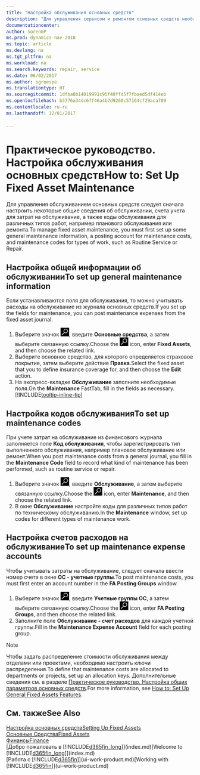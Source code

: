 ```yaml
---
title: "Настройка обслуживания основных средств"
description: "Для управления сервисом и ремонтом основных средств необходимо определить общие сведения об обслуживании, коды видов работ и счет учета затрат."
documentationcenter: 
author: SorenGP
ms.prod: dynamics-nav-2018
ms.topic: article
ms.devlang: na
ms.tgt_pltfrm: na
ms.workload: na
ms.search.keywords: repair, service
ms.date: 06/02/2017
ms.author: sgroespe
ms.translationtype: HT
ms.sourcegitcommit: 1dfba8b14019991c95f40ffd5f7fbaed5df414eb
ms.openlocfilehash: b3776a34dc6ff46a4b7d9260c57164cf29aca709
ms.contentlocale: ru-ru
ms.lasthandoff: 12/01/2017

---
```

# <a name="how-to-set-up-fixed-asset-maintenance"></a><span data-ttu-id="6a298-103">Практическое руководство. Настройка обслуживания основных средств</span><span class="sxs-lookup"><span data-stu-id="6a298-103">How to: Set Up Fixed Asset Maintenance</span></span>
<span data-ttu-id="6a298-104">Для управления обслуживанием основных средств следует сначала настроить некоторые общие сведения об обслуживании, счета учета для затрат на обслуживание, а также коды обслуживания для различных типов работ, например планового обслуживания или ремонта.</span><span class="sxs-lookup"><span data-stu-id="6a298-104">To manage fixed asset maintenance, you must first set up some general maintenance information, a posting account for maintenance costs, and maintenance codes for types of work, such as Routine Service or Repair.</span></span>

## <a name="to-set-up-general-maintenance-information"></a><span data-ttu-id="6a298-105">Настройка общей информации об обслуживании</span><span class="sxs-lookup"><span data-stu-id="6a298-105">To set up general maintenance information</span></span>
<span data-ttu-id="6a298-106">Если устанавливаются поля для обслуживания, то можно учитывать расходы на обслуживание из журнала основных средств.</span><span class="sxs-lookup"><span data-stu-id="6a298-106">If you set up the fields for maintenance, you can post maintenance expenses from the fixed asset journal.</span></span>

1. <span data-ttu-id="6a298-107">Выберите значок ![Поиск страницы или отчета](media/ui-search/search_small.png "Значок поиска страницы или отчета"), введите **Основные средства**, а затем выберите связанную ссылку.</span><span class="sxs-lookup"><span data-stu-id="6a298-107">Choose the ![Search for Page or Report](media/ui-search/search_small.png "Search for Page or Report icon") icon, enter **Fixed Assets**, and then choose the related link.</span></span>
2. <span data-ttu-id="6a298-108">Выберите основное средство, для которого определяется страховое покрытие, затем выберите действие **Правка**.</span><span class="sxs-lookup"><span data-stu-id="6a298-108">Select the fixed asset that you to define insurance coverage for, and then choose the **Edit** action.</span></span>
3. <span data-ttu-id="6a298-109">На экспресс-вкладке **Обслуживание** заполните необходимые поля.</span><span class="sxs-lookup"><span data-stu-id="6a298-109">On the **Maintenance** FastTab, fill in the fields as necessary.</span></span> [!INCLUDE[tooltip-inline-tip](includes/tooltip-inline-tip_md.md)]

## <a name="to-set-up-maintenance-codes"></a><span data-ttu-id="6a298-110">Настройка кодов обслуживания</span><span class="sxs-lookup"><span data-stu-id="6a298-110">To set up maintenance codes</span></span>
<span data-ttu-id="6a298-111">При учете затрат на обслуживание из финансового журнала заполняется поле **Код обслуживания**, чтобы зарегистрировать тип выполненного обслуживания, например плановое обслуживание или ремонт.</span><span class="sxs-lookup"><span data-stu-id="6a298-111">When you post maintenance costs from a general journal, you fill in the **Maintenance Code** field to record what kind of maintenance has been performed, such as routine service or repair.</span></span>

1. <span data-ttu-id="6a298-112">Выберите значок ![Поиск страницы или отчета](media/ui-search/search_small.png "Значок поиска страницы или отчета"), введите **Обслуживание**, а затем выберите связанную ссылку.</span><span class="sxs-lookup"><span data-stu-id="6a298-112">Choose the ![Search for Page or Report](media/ui-search/search_small.png "Search for Page or Report icon") icon, enter **Maintenance**, and then choose the related link.</span></span>
2. <span data-ttu-id="6a298-113">В окне **Обслуживание** настройте коды для различных типов работ по техническому обслуживанию.</span><span class="sxs-lookup"><span data-stu-id="6a298-113">In the **Maintenance** window, set up codes for different types of maintenance work.</span></span>

## <a name="to-set-up-maintenance-expense-accounts"></a><span data-ttu-id="6a298-114">Настройка счетов расходов на обслуживание</span><span class="sxs-lookup"><span data-stu-id="6a298-114">To set up maintenance expense accounts</span></span>
<span data-ttu-id="6a298-115">Чтобы учитывать затраты на обслуживание, следует сначала ввести номер счета в окне **ОС - учетные группы**.</span><span class="sxs-lookup"><span data-stu-id="6a298-115">To post maintenance costs, you must first enter an account number in the **FA Posting Groups** window.</span></span>

1. <span data-ttu-id="6a298-116">Выберите значок ![Поиск страницы или отчета](media/ui-search/search_small.png "Значок поиска страницы или отчета"), введите **Учетные группы ОС**, а затем выберите связанную ссылку.</span><span class="sxs-lookup"><span data-stu-id="6a298-116">Choose the ![Search for Page or Report](media/ui-search/search_small.png "Search for Page or Report icon") icon, enter **FA Posting Groups**, and then choose the related link.</span></span>
2. <span data-ttu-id="6a298-117">Заполните поле **Обслуживание - счет расходов** для каждой учетной группы.</span><span class="sxs-lookup"><span data-stu-id="6a298-117">Fill in the **Maintenance Expense Account** field for each posting group.</span></span>

> [!NOTE]  
>   <span data-ttu-id="6a298-118">Чтобы задать распределение стоимости обслуживания между отделами или проектами, необходимо настроить ключи распределения.</span><span class="sxs-lookup"><span data-stu-id="6a298-118">To define that maintenance costs are allocated to departments or projects, set up an allocation keys.</span></span> <span data-ttu-id="6a298-119">Дополнительные сведения см. в разделе [Практическое руководство. Настройка общих параметров основных средств](fa-how-setup-general.md).</span><span class="sxs-lookup"><span data-stu-id="6a298-119">For more information, see [How to: Set Up General Fixed Assets Features](fa-how-setup-general.md).</span></span>

## <a name="see-also"></a><span data-ttu-id="6a298-120">См. также</span><span class="sxs-lookup"><span data-stu-id="6a298-120">See Also</span></span>
[<span data-ttu-id="6a298-121">Настройка основных средств</span><span class="sxs-lookup"><span data-stu-id="6a298-121">Setting Up Fixed Assets</span></span>](fa-setup.md)  
[<span data-ttu-id="6a298-122">Основные Средства</span><span class="sxs-lookup"><span data-stu-id="6a298-122">Fixed Assets</span></span>](fa-manage.md)  
[<span data-ttu-id="6a298-123">Финансы</span><span class="sxs-lookup"><span data-stu-id="6a298-123">Finance</span></span>](finance.md)  
<span data-ttu-id="6a298-124">[Добро пожаловать в [!INCLUDE[d365fin_long](includes/d365fin_long_md.md)]](index.md)</span><span class="sxs-lookup"><span data-stu-id="6a298-124">[Welcome to [!INCLUDE[d365fin_long](includes/d365fin_long_md.md)]](index.md)</span></span>  
<span data-ttu-id="6a298-125">[Работа с [!INCLUDE[d365fin](includes/d365fin_md.md)]](ui-work-product.md)</span><span class="sxs-lookup"><span data-stu-id="6a298-125">[Working with [!INCLUDE[d365fin](includes/d365fin_md.md)]](ui-work-product.md)</span></span>

